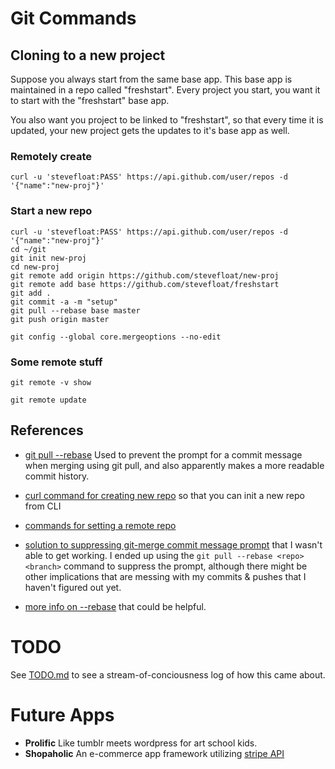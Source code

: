 Git Commands
============

## Cloning to a new project

Suppose you always start from the same base app. This base app is maintained in a repo called "freshstart". Every project you start, you want it to start with the "freshstart" base app.

You also want you project to be linked to "freshstart", so that every time it is updated, your new project gets the updates to it's base app as well.

### Remotely create 

```
curl -u 'stevefloat:PASS' https://api.github.com/user/repos -d '{"name":"new-proj"}'
```

### Start a new repo

```
curl -u 'stevefloat:PASS' https://api.github.com/user/repos -d '{"name":"new-proj"}'
cd ~/git
git init new-proj
cd new-proj
git remote add origin https://github.com/stevefloat/new-proj
git remote add base https://github.com/stevefloat/freshstart
git add .
git commit -a -m "setup"
git pull --rebase base master
git push origin master

```

```
git config --global core.mergeoptions --no-edit
```

### Some remote stuff

```
git remote -v show
```
```
git remote update
```



## References

* [git pull --rebase](http://viget.com/extend/only-you-can-prevent-git-merge-commits) Used to prevent the prompt for a commit message when merging using git pull, and also apparently makes a more readable commit history.

* [curl command for creating new repo](http://stackoverflow.com/questions/2423777/is-it-possible-to-create-a-remote-repo-on-github-from-the-cli-without-ssh) so that you can init a new repo from CLI

* [commands for setting a remote repo](http://stackoverflow.com/questions/849308/pull-push-from-multiple-remote-locations)

* [solution to suppressing git-merge commit message prompt](http://stackoverflow.com/questions/12752288/git-merge-doesnt-use-default-merge-message-opens-editor-with-default-message/12752379#12752379) that I wasn't able to get working. I ended up using the ```git pull --rebase <repo> <branch>``` command to suppress the prompt, although there might be other implications that are messing with my commits & pushes that I haven't figured out yet.

* [more info on --rebase](http://gitready.com/intermediate/2009/01/31/intro-to-rebase.html) that could be helpful.

TODO
====

See [TODO.md](TODO.md) to see a stream-of-conciousness log of how this came about.

Future Apps
===========

* **Prolific** Like tumblr meets wordpress for art school kids.
* **Shopaholic** An e-commerce app framework utilizing [stripe API](https://github.com/abh/node-stripe)

